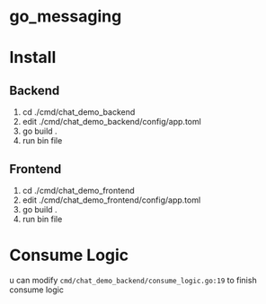 # go_messaging

# Install

## Backend

1. cd ./cmd/chat_demo_backend
2. edit ./cmd/chat_demo_backend/config/app.toml
3. go build .
4. run bin file

## Frontend

1. cd ./cmd/chat_demo_frontend
2. edit ./cmd/chat_demo_frontend/config/app.toml
3. go build .
4. run bin file

# Consume Logic

u can modify `cmd/chat_demo_backend/consume_logic.go:19` to finish consume logic